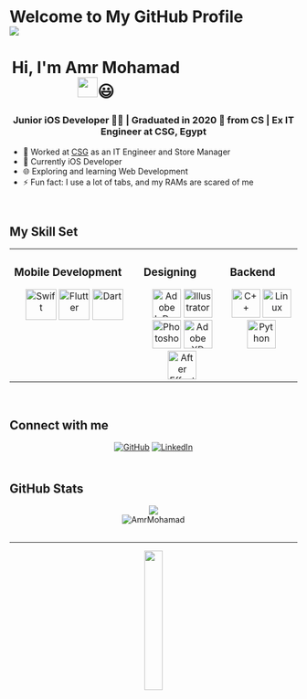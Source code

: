 

# Welcome to My GitHub Profile <br><img src="https://komarev.com/ghpvc/?username=AmrMohamad&&style=flat-square" align="center" />

<h1 align="center" style="width:60%" ><b>Hi, I'm Amr Mohamad </b><img src="https://media.giphy.com/media/hvRJCLFzcasrR4ia7z/giphy.gif" width="35">😃</h1>

### <div align="center">Junior iOS Developer 👨‍💻 | Graduated in 2020 🚀 from CS | Ex IT Engineer at CSG, Egypt</div>

- 🔭 Worked at [CSG](http://compusciencegroup.com/) as an IT Engineer and Store Manager
- 📱 Currently iOS Developer
- 🌐 Exploring and learning Web Development
- ⚡ Fun fact: I use a lot of tabs, and my RAMs are scared of me

<br/>

## My Skill Set

<table align="center"><tr><td valign="top" width="45%">

### Mobile Development

<div align="center">  
  <img src="https://profilinator.rishav.dev/skills-assets/swift-original-wordmark.svg" alt="Swift" height="54" /> 
  <img src="https://profilinator.rishav.dev/skills-assets/flutterio-icon.svg" alt="Flutter" height="54" />  
  <img src="https://profilinator.rishav.dev/skills-assets/dartlang-icon.svg" alt="Dart" height="54" />  
</div>

</td><td valign="top" width="30%">

### Designing

<div align="center">  
  <img src="https://profilinator.rishav.dev/skills-assets/adobeindesign.svg" alt="Adobe InDesign" height="50" />  
  <img src="https://profilinator.rishav.dev/skills-assets/adobe_illustrator-icon.svg" alt="Illustrator" height="50" />  
  <img src="https://profilinator.rishav.dev/skills-assets/photoshop-plain.svg" alt="Photoshop" height="50" />  
  <img src="https://profilinator.rishav.dev/skills-assets/adobexd.png" alt="Adobe XD" height="50" />  
  <img src="https://profilinator.rishav.dev/skills-assets/aftereffects.png" alt="After Effects" height="50" />  
</div>

</td><td valign="top" width="25%">

### Backend

<div align="center">  
  <img src="https://profilinator.rishav.dev/skills-assets/cplusplus-original.svg" alt="C++" height="50" />     
  <img src="https://profilinator.rishav.dev/skills-assets/linux-original.svg" alt="Linux" height="50" />  
  <img src="https://profilinator.rishav.dev/skills-assets/python-original.svg" alt="Python" height="50" />  
</div>

</td></tr></table>

<br/>

## Connect with me

<div align="center">
  <a href="https://github.com/AmrMohamad" target="_blank"><img src="https://img.shields.io/badge/github-%2324292e.svg?&style=for-the-badge&logo=github&logoColor=white" alt="GitHub" style="margin-bottom: 5px;" /></a>
  <a href="https://linkedin.com/in/amr-mohamad-3a3a59143" target="_blank"><img src="https://img.shields.io/badge/linkedin-%231E77B5.svg?&style=for-the-badge&logo=linkedin&logoColor=white" alt="LinkedIn" style="margin-bottom: 5px;" /></a>  
</div>

<br/>

## GitHub Stats

<div align="center">
  <div>
    <img src="https://github-readme-stats.vercel.app/api/?username=AmrMohamad&show_icons=true&count_private=true&hide_border=true" align="center" />
  </div>
  <div>
    <img src="https://github-readme-stats.vercel.app/api/top-langs/?username=AmrMohamad&show_icons=true&locale=en&layout=compact" alt="AmrMohamad" />
  </div>
</div>

<br/>

---

<div align="center"><img src="https://spotify-github-profile.vercel.app/api/view?uid=amr.mohamed124124&cover_image=true&theme=default" width="25%"/></div>

<br/>
<br/>

